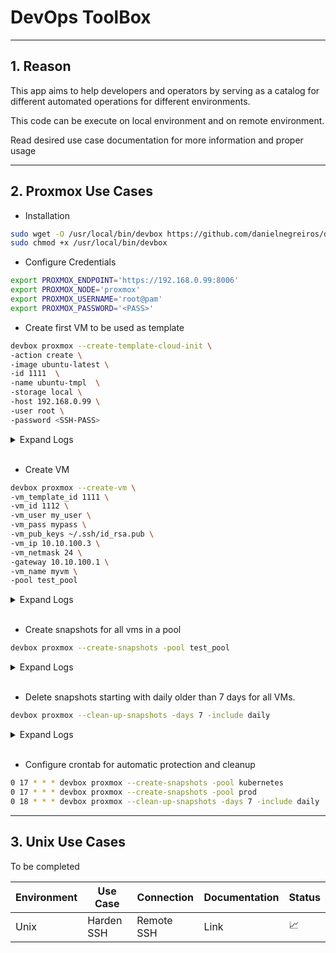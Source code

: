 <h1>DevOps ToolBox</h3>

___

## 1. Reason

This app aims to help developers and operators by serving as a catalog for different automated operations for different environments.

This code can be execute on local environment and on remote environment.

Read desired use case documentation for more information and proper usage

___


## 2. Proxmox Use Cases

- Installation

```bash
sudo wget -O /usr/local/bin/devbox https://github.com/danielnegreiros/devbox/releases/download/v0.1.0/devbox
sudo chmod +x /usr/local/bin/devbox
```

- Configure Credentials 

```bash
export PROXMOX_ENDPOINT='https://192.168.0.99:8006'
export PROXMOX_NODE='proxmox'
export PROXMOX_USERNAME='root@pam'
export PROXMOX_PASSWORD='<PASS>'
```


- Create first VM to be used as template

```bash
devbox proxmox --create-template-cloud-init \
-action create \
-image ubuntu-latest \
-id 1111  \
-name ubuntu-tmpl  \
-storage local \
-host 192.168.0.99 \
-user root \
-password <SSH-PASS>
```

<details> <summary>Expand Logs</summary>  

```bash
2024/04/04 23:26:37 Starting command: mkdir -pv /tmp/cloudinit
2024/04/04 23:26:37 Starting command: wget -P /tmp/cloudinit/ https://cloud-images.ubuntu.com/jammy/current/jammy-server-cloudimg-amd64.img
2024/04/04 23:27:23 Starting command: qm stop 1111
2024/04/04 23:27:23 Starting command: qm destroy 1111
2024/04/04 23:27:24 Starting command: qm create 1111 --memory 2048 --net0 virtio,bridge=vmbr0 --scsihw virtio-scsi-pci
2024/04/04 23:27:25 Starting command: qm set 1111 --scsi0 local:0,import-from=/tmp/cloudinit/jammy-server-cloudimg-amd64.img
2024/04/04 23:27:27 Starting command: qm set 1111 --ide2 local:cloudinit
2024/04/04 23:27:28 Starting command: qm set 1111 --boot order=scsi0
2024/04/04 23:27:29 Starting command: qm set 1111 --name ubuntu-tmpl
2024/04/04 23:27:29 Starting command: qm template 1111
``` 
</details>
<br />

- Create VM

```bash
devbox proxmox --create-vm \
-vm_template_id 1111 \
-vm_id 1112 \
-vm_user my_user \
-vm_pass mypass \
-vm_pub_keys ~/.ssh/id_rsa.pub \
-vm_ip 10.10.100.3 \
-vm_netmask 24 \
-gateway 10.10.100.1 \
-vm_name myvm \
-pool test_pool
```

<details> <summary>Expand Logs</summary>  

```bash
2024/04/04 23:27:54 POST /api2/json/access/ticket 200
2024/04/04 23:27:54 GET /api2/json/pools 200
2024/04/04 23:27:54 POST /api2/json/nodes/proxmox/qemu/1111/clone 200
2024/04/04 23:27:54 PUT /api2/json/nodes/proxmox/qemu/1112/config 200
2024/04/04 23:27:54 POST /api2/json/nodes/proxmox/qemu/1112/status/start 200
``` 
</details>
<br />

- Create snapshots for all vms in a pool

```bash
devbox proxmox --create-snapshots -pool test_pool
```

<details> <summary>Expand Logs</summary>  

```bash
2024/04/04 23:28:51 POST /api2/json/access/ticket 200
2024/04/04 23:28:51 GET /api2/json/pools/test_pool 200
2024/04/04 23:28:51 POST /api2/json/nodes/proxmox/qemu/1112/snapshot 200
``` 
</details>
<br />

- Delete snapshots starting with daily older than 7 days for all VMs.

```bash
devbox proxmox --clean-up-snapshots -days 7 -include daily
```

<details> <summary>Expand Logs</summary>  

```bash
2024/04/04 23:30:27 POST /api2/json/access/ticket 200
2024/04/04 23:30:27 GET /api2/json/nodes/proxmox/qemu 200
2024/04/04 23:30:27 GET /api2/json/nodes/proxmox/qemu/1111/snapshot 200
2024/04/04 23:30:27 DELETE /api2/json/nodes/proxmox/qemu/1112/snapshot/daily_2024-04-04__23_28_51 200
``` 
</details>
<br />


- Configure crontab for automatic protection and cleanup

```bash
0 17 * * * devbox proxmox --create-snapshots -pool kubernetes
0 17 * * * devbox proxmox --create-snapshots -pool prod
0 18 * * * devbox proxmox --clean-up-snapshots -days 7 -include daily
```


___

## 3. Unix Use Cases

To be completed

| Environment | Use Case                    | Connection       | Documentation | Status                       |
|-------------|-----------------------------|------------------|---------------|------------------------------|
| Unix        | Harden SSH                  | Remote SSH       | Link          | :chart_with_upwards_trend:   |


